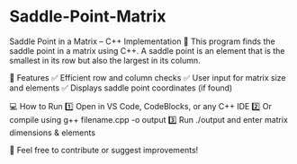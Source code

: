 # Saddle-Point-Matrix
Saddle Point in a Matrix – C++ Implementation 🎯
This program finds the saddle point in a matrix using C++. A saddle point is an element that is the smallest in its row but also the largest in its column.

🔹 Features
✅ Efficient row and column checks
✅ User input for matrix size and elements
✅ Displays saddle point coordinates (if found)

💻 How to Run
1️⃣ Open in VS Code, CodeBlocks, or any C++ IDE
2️⃣ Or compile using g++ filename.cpp -o output
3️⃣ Run ./output and enter matrix dimensions & elements

📌 Feel free to contribute or suggest improvements!



